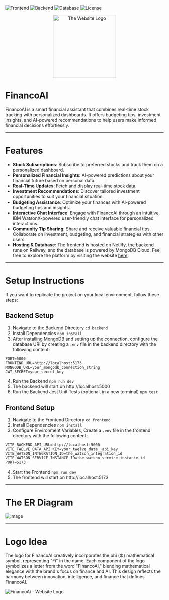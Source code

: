 ![Frontend](https://img.shields.io/badge/Frontend-React.js-blue.svg)
![Backend](https://img.shields.io/badge/Backend-Express.js%20-brightgreen.svg)
![Database](https://img.shields.io/badge/Database-MongoDB%20-green.svg)
![License](https://img.shields.io/badge/license-Apache_2.0-red.svg)

<div align="center">
  <img src="https://github.com/user-attachments/assets/e818d50b-37e8-40e1-a980-5a21d87c3d6f" alt="The Website Logo" width="200" />
</div>



# FinancoAI

FinancoAI is a smart financial assistant that combines real-time stock tracking with personalized dashboards. It offers budgeting tips, investment insights, and AI-powered recommendations to help users make informed financial decisions effortlessly.


---

# Features

- **Stock Subscriptions**: Subscribe to preferred stocks and track them on a personalized dashboard.
- **Personalized Financial Insights**: AI-powered predictions about your financial future based on personal data.
- **Real-Time Updates**: Fetch and display real-time stock data.
- **Investment Recommendations**: Discover tailored investment opportunities to suit your financial situation.
- **Budgeting Assistance**: Optimize your finances with AI-powered budgeting tips and insights.
- **Interactive Chat Interface**: Engage with FinancoAI through an intuitive, IBM WatsonX-powered user-friendly chat interface for personalized interactions.
- **Community Tip Sharing**: Share and receive valuable financial tips. Collaborate on investment, budgeting, and financial strategies with other users.
- **Hosting & Database**: The frontend is hosted on Netlify, the backend runs on Railway, and the database is powered by MongoDB Cloud. Feel free to explore the platform by visiting the website [here](https://financoai.netlify.app/).


---

# Setup Instructions
If you want to replicate the project on your local environment, follow these steps:
## Backend Setup
1. Navigate to the Backend Directory
```cd backend```
2. Install Dependencies
``` npm install ```
3. After installing MongoDB and setting up the connection, configure the database URI by creating a ```.env``` file in the backend directory with the following content:
```
PORT=5000
FRONTEND_URL=http://localhost:5173
MONGODB_URL=your_mongodb_connection_string
JWT_SECRET=your_secret_key
```
4. Run the Backend
``` npm run dev ```
5. The backend will start on http://localhost:5000
6. Run the Backend Jest Unit Tests (optional, in a new terminal)
``` npm test ```


## Frontend Setup
1. Navigate to the Frontend Directory
``` cd frontend ```
2. Install Dependencies
``` npm install ```
3. Configure Environment Variables, 
Create a ```.env``` file in the frontend directory with the following content:
```
VITE_BACKEND_API_URL=http://localhost:5000
VITE_TWELVE_DATA_API_KEY=your_twelve_data__api_key
VITE_WATSON_INTEGRATION_ID=the_watson_integration_id
VITE_WATSON_SERVICE_INSTANCE_ID=the_watson_service_instance_id
PORT=5173
```
4. Start the Frontend
``` npm run dev ```
5. The frontend will start on http://localhost:5173


---

# The ER Diagram
![image](https://github.com/user-attachments/assets/0f6f3d13-e494-40b1-809d-4e764f1aad7b)


---

# Logo Idea

The logo for FinancoAI creatively incorporates the phi (Φ) mathematical symbol, representing "Fi" in the name. Each component of the logo symbolizes a letter from the word "FinancoAI," blending mathematical elegance with the brand's focus on finance and AI. This design reflects the harmony between innovation, intelligence, and finance that defines FinancoAI.

![FinancoAi - Website Logo](https://github.com/user-attachments/assets/e1888836-685d-45bd-9a15-60251366bc52)
